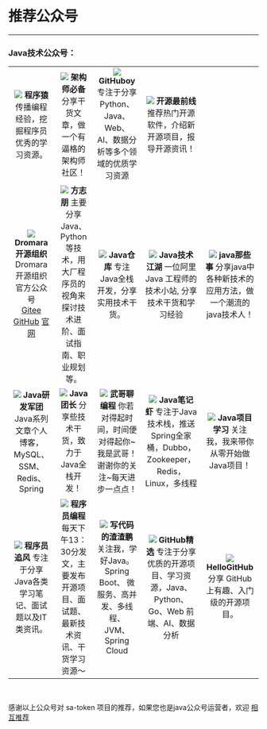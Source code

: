 # 推荐公众号

--- 

### Java技术公众号：


<table class="gzh-table" style="text-align: center;">
    <tr>
        <td>
			<img src="https://mp.weixin.qq.com/mp/qrcode?scene=10000005&size=102&__biz=MjM5NzA1MTcyMA==&mid=2651175957&idx=3&sn=93343b003a8a3c2c600b909499cb554a&send_time="/>
			<b>程序猿</b>
			<span>传播编程经验，挖掘程序员优秀的学习资源。</span>
		</td>
        <td>
			<img src="https://mp.weixin.qq.com/mp/qrcode?scene=10000005&size=102&__biz=MzI3MDE0NzYwNA==&mid=2651443022&idx=2&sn=65db50021c95493d2df03dc58f6dae49&send_time="/>
			<b>架构师必备</b>
			<span>分享干货文章，做一个有逼格的架构师社区！</span>
		</td>
        <td>
			<img src="https://mp.weixin.qq.com/mp/qrcode?scene=10000005&size=102&__biz=MzI4MjI1MTI0Mw==&mid=2247493681&idx=1&sn=4257550a48bf3dfc5c312b0750171c61&send_time="/>
			<b>GitHuboy</b>
			<span>专注于分享 Python、Java、Web、AI、数据分析等多个领域的优质学习资源</span>
		</td>
        <td>
			<img src="https://mp.weixin.qq.com/mp/qrcode?scene=10000005&size=102&__biz=MzA3NzA2MDMyNA==&mid=2650359032&idx=1&sn=79eea2f0cb16d5054bbb731885c310e5&send_time="/>
			<b>开源最前线</b>
			<span>推荐热门开源软件，介绍新开源项目，报导开源资讯！</span>
		</td>
		<td></td>
    </tr>
    <tr>
        <td>
			<img src="https://mp.weixin.qq.com/mp/qrcode?scene=10000004&size=102&__biz=MzUzNTY2NjAzMg==&mid=2247484321&idx=1&sn=52e7e5e0dc03437e94908b6a67985500&send_time="/>
			<b>Dromara开源组织</b>
			<span>Dromara开源组织官方公众号</span><br>
			<a href="https://gitee.com/dromara" target="_blank">Gitee</a>
			<a href="https://github.com/dromara" target="_blank">GitHub</a>
			<a href="https://dromara.org/zh/projects/" target="_blank">官网</a>
		</td>
        <td>
			<img src="https://mp.weixin.qq.com/mp/qrcode?scene=10000004&size=102&__biz=MzAxNjk4ODE4OQ==&mid=2247503088&idx=3&sn=f7e82b05d8f155b1fa79601393c437dc&send_time="/>
			<b>方志朋</b>
			<span>主要分享Java、Python等技术，用大厂程序员的视角来探讨技术进阶、面试指南、职业规划等。</span>
		</td>
        <td>
			<img src="https://mp.weixin.qq.com/mp/qrcode?scene=10000005&size=102&__biz=MzkyNzExODM3OA==&mid=2247485166&idx=1&sn=fe7ff42336d050a7fbbe6b06fdd8c3ec&send_time="/>
			<b>Java仓库</b>
			<span>专注Java全栈开发，分享实用技术干货。</span>
		</td>
        <td>
			<img src="https://mp.weixin.qq.com/mp/qrcode?scene=10000004&size=102&__biz=MzU3MDc3OTI1NA==&mid=2247490668&idx=1&sn=cd9efecdf1ac34cc8cac04902a9f8319&send_time="/>
			<b>Java技术江湖</b>
			<span>一位阿里 Java 工程师的技术小站, 分享技术干货和学习经验</span>
		</td>
        <td>
			<img src="https://mp.weixin.qq.com/mp/qrcode?scene=10000004&size=102&__biz=MjM5MTM0NjQ2MQ==&mid=2650152326&idx=2&sn=62643fd0987a56095663b12a2ec622c5&send_time="/>
			<b>java那些事</b>
			<span>分享java中各种新技术的应用方法，做一个潮流的java技术人！</span>
		</td>
    </tr>
    <tr>
        <td>
			<img src="https://mp.weixin.qq.com/mp/qrcode?scene=10000004&size=102&__biz=MzIwNTk5NjEzNw==&mid=2247494012&idx=1&sn=378001dabae76b2df4de9a0dadf5842d&send_time="/>
			<b>Java研发军团</b>
			<span>Java系列文章个人博客，MySQL、SSM、Redis、Spring</span>
		</td>
        <td>
			<img src="https://mp.weixin.qq.com/mp/qrcode?scene=10000004&size=102&__biz=MzIwMTY0NDU3Nw==&mid=2651952104&idx=1&sn=315a840285b4f5b243d68e31cd0f2008&send_time="/>
			<b>Java团长</b>
			<span>分享些技术干货，致力于Java全栈开发！</span>
		</td>
        <td>
			<img src="https://mp.weixin.qq.com/mp/qrcode?scene=10000005&size=102&__biz=MzAwMjk5Mjk3Mw==&mid=2247496042&idx=1&sn=3c246a6feea74d24b92d49b564509fe8&send_time="/>
			<b>武哥聊编程</b>
			<span>你若对得起时间，时间便对得起你~ 我是武哥！谢谢你的关注~每天进步一点点！</span>
		</td>
        <td>
			<img src="https://mp.weixin.qq.com/mp/qrcode?scene=10000004&size=102&__biz=MzU2MTI4MjI0MQ==&mid=2247501218&idx=3&sn=599c40e5cd1acf597c8f392f1c5bd150&send_time="/>
			<b>Java笔记虾</b>
			<span>专注于Java技术栈，推送 Spring全家桶，Dubbo，Zookeeper，Redis，Linux，多线程</span>
		</td>
        <td>
			<img src="https://mp.weixin.qq.com/mp/qrcode?scene=10000005&size=102&__biz=MzI1MDQwMDE3MQ==&mid=2247489606&idx=1&sn=d215fce776c5f56fc439cfdc024de504&send_time="/>
			<b>Java项目学习</b>
			<span>关注我，我来带你从零开始做Java项目！</span>
		</td>
    </tr>
	<tr>
        <td>
			<img src="https://mp.weixin.qq.com/mp/qrcode?scene=10000005&size=102&__biz=MzIwNjg4MzY4NA==&mid=2247490744&idx=2&sn=2cea21ce873cae0cc4a1c5097265e678&send_time="/>
			<b>程序员追风</b>
			<span>专注于分享Java各类学习笔记、面试题以及IT类资讯。</span>
		</td>
		<td>
			<img src="https://mp.weixin.qq.com/mp/qrcode?scene=10000004&size=102&__biz=MzU2OTYxNjk0Mg==&mid=2247489042&idx=1&sn=3526217770b7ec0661dc53b18eb98500&send_time="/>
			<b>程序员编程</b>
			<span>每天下午13：30分发文，主要发布开源项目、面试题、最新技术资讯、干货学习资源～</span>
		</td>
		<td>
			<img src="https://mp.weixin.qq.com/mp/qrcode?scene=10000004&size=102&__biz=MzUzMDE4NjE4Mg==&mid=2247486739&idx=1&sn=339aed2b872c5c2f291e83b7ab107b4d&send_time="/>
			<b>写代码的渣渣鹏</b>
			<span>关注我，学好Java。Spring Boot、 微服务、高并发、多线程、JVM、Spring Cloud</span>
		</td>
		<td>
			<img src="https://mp.weixin.qq.com/mp/qrcode?scene=10000004&size=102&__biz=MzA3MzE4ODY0Mg==&mid=2455988316&idx=1&sn=6d70a967f1ff757cdda320472c1deb87&send_time="/>
			<b>GitHub精选</b>
			<span>专注于分享优质的开源项目、学习资源，Java、Python、Go、Web 前端、AI、数据分析</span>
		</td>
		<td>
			<img src="https://mp.weixin.qq.com/mp/qrcode?scene=10000004&size=102&__biz=MzA5MzYyNzQ0MQ==&mid=2247498873&idx=1&sn=8cb67e3057f81fc68ec5fd407076c7eb&send_time="/>
			<b>HelloGitHub</b>
			<span>分享 GitHub 上有趣、入门级的开源项目。</span>
		</td>
	</tr>
</table>

<br>

感谢以上公众号对 sa-token 项目的推荐，如果您也是java公众号运营者，欢迎 [相互推荐](/more/tj-gzh-hz)

